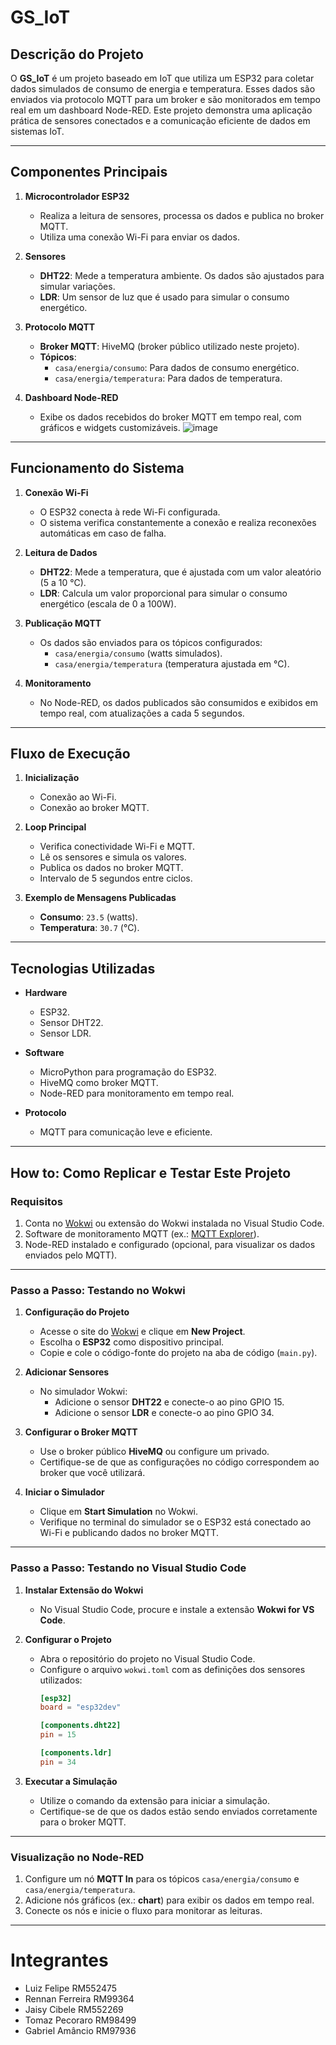 # GS_IoT


## **Descrição do Projeto**

O **GS_IoT** é um projeto baseado em IoT que utiliza um ESP32 para coletar dados simulados de consumo de energia e temperatura. Esses dados são enviados via protocolo MQTT para um broker e são monitorados em tempo real em um dashboard Node-RED. Este projeto demonstra uma aplicação prática de sensores conectados e a comunicação eficiente de dados em sistemas IoT.

---

## **Componentes Principais**

1. **Microcontrolador ESP32**
   - Realiza a leitura de sensores, processa os dados e publica no broker MQTT.
   - Utiliza uma conexão Wi-Fi para enviar os dados.

2. **Sensores**
   - **DHT22**: Mede a temperatura ambiente. Os dados são ajustados para simular variações.
   - **LDR**: Um sensor de luz que é usado para simular o consumo energético.

3. **Protocolo MQTT**
   - **Broker MQTT**: HiveMQ (broker público utilizado neste projeto).
   - **Tópicos**:
     - `casa/energia/consumo`: Para dados de consumo energético.
     - `casa/energia/temperatura`: Para dados de temperatura.

4. **Dashboard Node-RED**
   - Exibe os dados recebidos do broker MQTT em tempo real, com gráficos e widgets customizáveis.
    ![image](https://github.com/user-attachments/assets/d4f12a58-d29a-4bc6-9330-afab7a3a0a5e)


---

## **Funcionamento do Sistema**

1. **Conexão Wi-Fi**
   - O ESP32 conecta à rede Wi-Fi configurada.
   - O sistema verifica constantemente a conexão e realiza reconexões automáticas em caso de falha.

2. **Leitura de Dados**
   - **DHT22**: Mede a temperatura, que é ajustada com um valor aleatório (5 a 10 °C).
   - **LDR**: Calcula um valor proporcional para simular o consumo energético (escala de 0 a 100W).

3. **Publicação MQTT**
   - Os dados são enviados para os tópicos configurados:
     - `casa/energia/consumo` (watts simulados).
     - `casa/energia/temperatura` (temperatura ajustada em °C).

4. **Monitoramento**
   - No Node-RED, os dados publicados são consumidos e exibidos em tempo real, com atualizações a cada 5 segundos.

---

## **Fluxo de Execução**

1. **Inicialização**
   - Conexão ao Wi-Fi.
   - Conexão ao broker MQTT.

2. **Loop Principal**
   - Verifica conectividade Wi-Fi e MQTT.
   - Lê os sensores e simula os valores.
   - Publica os dados no broker MQTT.
   - Intervalo de 5 segundos entre ciclos.

3. **Exemplo de Mensagens Publicadas**
   - **Consumo**: `23.5` (watts).
   - **Temperatura**: `30.7` (°C).

---

## **Tecnologias Utilizadas**

- **Hardware**
  - ESP32.
  - Sensor DHT22.
  - Sensor LDR.

- **Software**
  - MicroPython para programação do ESP32.
  - HiveMQ como broker MQTT.
  - Node-RED para monitoramento em tempo real.

- **Protocolo**
  - MQTT para comunicação leve e eficiente.

---

## **How to: Como Replicar e Testar Este Projeto**

### **Requisitos**
1. Conta no [Wokwi](https://wokwi.com/) ou extensão do Wokwi instalada no Visual Studio Code.
2. Software de monitoramento MQTT (ex.: [MQTT Explorer](https://mqtt-explorer.com/)).
3. Node-RED instalado e configurado (opcional, para visualizar os dados enviados pelo MQTT).

---

### **Passo a Passo: Testando no Wokwi**

1. **Configuração do Projeto**
   - Acesse o site do [Wokwi](https://wokwi.com/) e clique em **New Project**.
   - Escolha o **ESP32** como dispositivo principal.
   - Copie e cole o código-fonte do projeto na aba de código (`main.py`).

2. **Adicionar Sensores**
   - No simulador Wokwi:
     - Adicione o sensor **DHT22** e conecte-o ao pino GPIO 15.
     - Adicione o sensor **LDR** e conecte-o ao pino GPIO 34.

3. **Configurar o Broker MQTT**
   - Use o broker público **HiveMQ** ou configure um privado.
   - Certifique-se de que as configurações no código correspondem ao broker que você utilizará.

4. **Iniciar o Simulador**
   - Clique em **Start Simulation** no Wokwi.
   - Verifique no terminal do simulador se o ESP32 está conectado ao Wi-Fi e publicando dados no broker MQTT.

---

### **Passo a Passo: Testando no Visual Studio Code**

1. **Instalar Extensão do Wokwi**
   - No Visual Studio Code, procure e instale a extensão **Wokwi for VS Code**.

2. **Configurar o Projeto**
   - Abra o repositório do projeto no Visual Studio Code.
   - Configure o arquivo `wokwi.toml` com as definições dos sensores utilizados:
     ```toml
     [esp32]
     board = "esp32dev"

     [components.dht22]
     pin = 15

     [components.ldr]
     pin = 34
     ```

3. **Executar a Simulação**
   - Utilize o comando da extensão para iniciar a simulação.
   - Certifique-se de que os dados estão sendo enviados corretamente para o broker MQTT.

---

### **Visualização no Node-RED**
1. Configure um nó **MQTT In** para os tópicos `casa/energia/consumo` e `casa/energia/temperatura`.
2. Adicione nós gráficos (ex.: **chart**) para exibir os dados em tempo real.
3. Conecte os nós e inicie o fluxo para monitorar as leituras.

---
# Integrantes
- Luiz Felipe RM552475
- Rennan Ferreira RM99364
- Jaisy Cibele RM552269
- Tomaz Pecoraro RM98499
- Gabriel Amâncio RM97936

